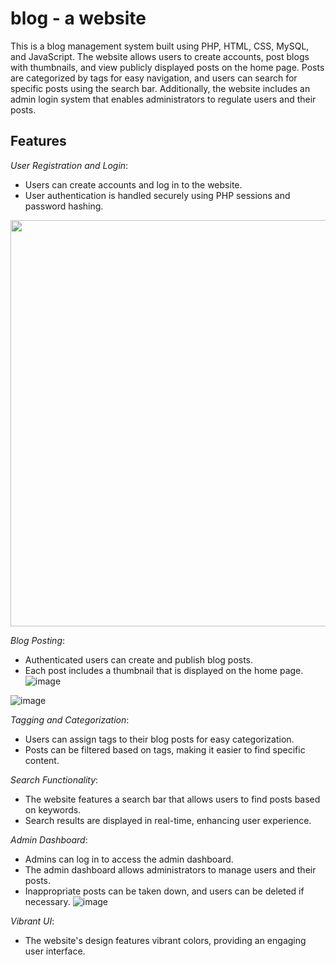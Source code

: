 # blog - a website
This is a blog management system built using PHP, HTML, CSS, MySQL, and JavaScript. The website allows users to create accounts, post blogs with thumbnails, and view publicly displayed posts on the home page. Posts are categorized by tags for easy navigation, and users can search for specific posts using the search bar. Additionally, the website includes an admin login system that enables administrators to regulate users and their posts.

## Features
*User Registration and Login*:
* Users can create accounts and log in to the website.
* User authentication is handled securely using PHP sessions and password hashing.
<p>
<img src="https://github.com/meghabyte-og/blog/assets/135510418/21ec4257-5e61-4cbd-81b3-babafbb15651" width="650">
</p>

*Blog Posting*:
* Authenticated users can create and publish blog posts.
* Each post includes a thumbnail that is displayed on the home page.
![image](https://github.com/meghabyte-og/blog/assets/135510418/ccf36f37-296a-4b99-8a56-115d801b4864)

![image](https://github.com/meghabyte-og/blog/assets/135510418/76f28df4-ab8f-4b4a-8093-67352c2733df)


*Tagging and Categorization*:
* Users can assign tags to their blog posts for easy categorization.
* Posts can be filtered based on tags, making it easier to find specific content.

*Search Functionality*:
* The website features a search bar that allows users to find posts based on keywords.
* Search results are displayed in real-time, enhancing user experience.

*Admin Dashboard*:
* Admins can log in to access the admin dashboard.
* The admin dashboard allows administrators to manage users and their posts.
* Inappropriate posts can be taken down, and users can be deleted if necessary.
![image](https://github.com/meghabyte-og/blog/assets/135510418/7da679cb-baa6-4a4d-801c-53cc30bc76da)


*Vibrant UI*:
* The website's design features vibrant colors, providing an engaging user interface.

